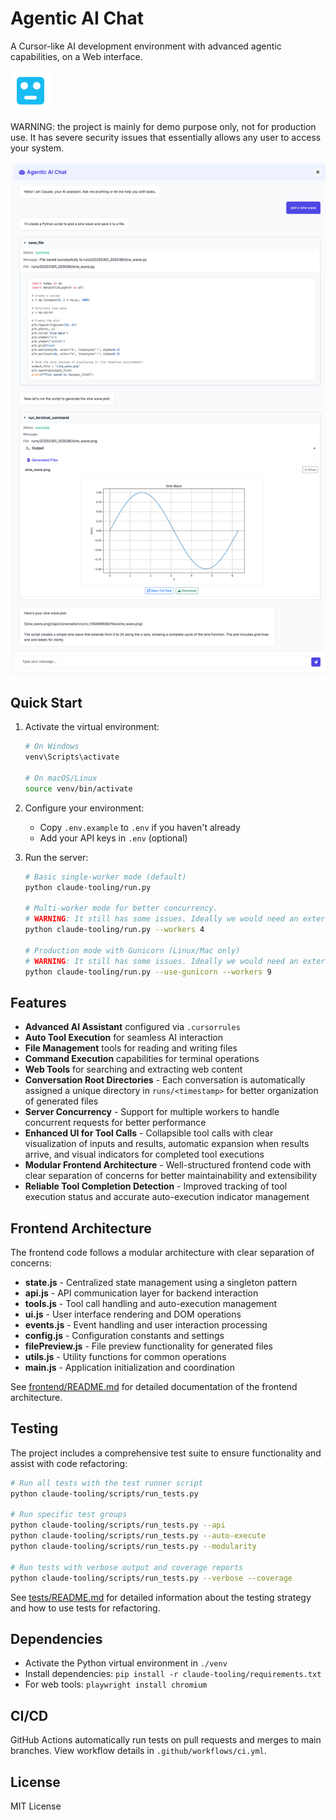 # Agentic AI Chat

A Cursor-like AI development environment with advanced agentic capabilities, on a Web interface.

![Robot Icon](claude-tooling/app/frontend/favicon.svg) 

WARNING: the project is mainly for demo purpose only, not for production use. It has severe security issues that essentially allows any user to access your system.

![Example screenshot](screenshot.png)

## Quick Start

1. Activate the virtual environment:
   ```bash
   # On Windows
   venv\Scripts\activate
   
   # On macOS/Linux
   source venv/bin/activate
   ```

2. Configure your environment:
   - Copy `.env.example` to `.env` if you haven't already
   - Add your API keys in `.env` (optional)

3. Run the server:
   ```bash
   # Basic single-worker mode (default)
   python claude-tooling/run.py
   
   # Multi-worker mode for better concurrency. 
   # WARNING: It still has some issues. Ideally we would need an external data source to share data between workers.
   python claude-tooling/run.py --workers 4
   
   # Production mode with Gunicorn (Linux/Mac only)
   # WARNING: It still has some issues. Ideally we would need an external data source to share data between workers.
   python claude-tooling/run.py --use-gunicorn --workers 9
   ```

## Features

- **Advanced AI Assistant** configured via `.cursorrules`
- **Auto Tool Execution** for seamless AI interaction
- **File Management** tools for reading and writing files
- **Command Execution** capabilities for terminal operations
- **Web Tools** for searching and extracting web content
- **Conversation Root Directories** - Each conversation is automatically assigned a unique directory in `runs/<timestamp>` for better organization of generated files
- **Server Concurrency** - Support for multiple workers to handle concurrent requests for better performance
- **Enhanced UI for Tool Calls** - Collapsible tool calls with clear visualization of inputs and results, automatic expansion when results arrive, and visual indicators for completed tool executions
- **Modular Frontend Architecture** - Well-structured frontend code with clear separation of concerns for better maintainability and extensibility
- **Reliable Tool Completion Detection** - Improved tracking of tool execution status and accurate auto-execution indicator management

## Frontend Architecture

The frontend code follows a modular architecture with clear separation of concerns:

- **state.js** - Centralized state management using a singleton pattern
- **api.js** - API communication layer for backend interaction
- **tools.js** - Tool call handling and auto-execution management
- **ui.js** - User interface rendering and DOM operations
- **events.js** - Event handling and user interaction processing
- **config.js** - Configuration constants and settings
- **filePreview.js** - File preview functionality for generated files
- **utils.js** - Utility functions for common operations
- **main.js** - Application initialization and coordination

See [frontend/README.md](claude-tooling/app/frontend/README.md) for detailed documentation of the frontend architecture.

## Testing

The project includes a comprehensive test suite to ensure functionality and assist with code refactoring:

```bash
# Run all tests with the test runner script
python claude-tooling/scripts/run_tests.py

# Run specific test groups
python claude-tooling/scripts/run_tests.py --api
python claude-tooling/scripts/run_tests.py --auto-execute
python claude-tooling/scripts/run_tests.py --modularity

# Run tests with verbose output and coverage reports
python claude-tooling/scripts/run_tests.py --verbose --coverage
```

See [tests/README.md](claude-tooling/tests/README.md) for detailed information about the testing strategy and how to use tests for refactoring.

## Dependencies

- Activate the Python virtual environment in `./venv`
- Install dependencies: `pip install -r claude-tooling/requirements.txt`
- For web tools: `playwright install chromium`

## CI/CD

GitHub Actions automatically run tests on pull requests and merges to main branches. View workflow details in `.github/workflows/ci.yml`.

## License

MIT License